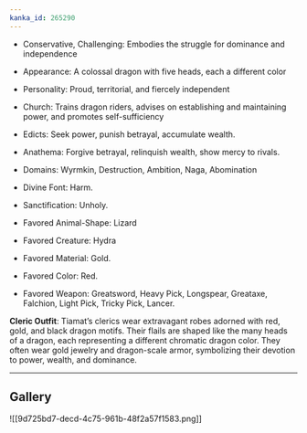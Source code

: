 ```yaml
---
kanka_id: 265290
---
```


* Conservative, Challenging: Embodies the struggle for dominance and independence
* Appearance: A colossal dragon with five heads, each a different color
* Personality: Proud, territorial, and fiercely independent
* Church: Trains dragon riders, advises on establishing and maintaining power, and promotes self-sufficiency

* Edicts: Seek power, punish betrayal, accumulate wealth.
* Anathema: Forgive betrayal, relinquish wealth, show mercy to rivals.
* Domains: Wyrmkin, Destruction, Ambition, Naga, Abomination
* Divine Font: Harm.
* Sanctification: Unholy.
* Favored Animal-Shape: Lizard
* Favored Creature: Hydra
* Favored Material: Gold.
* Favored Color: Red.
* Favored Weapon: Greatsword, Heavy Pick, Longspear, Greataxe, Falchion, Light Pick, Tricky Pick, Lancer.

**Cleric Outfit**:
Tiamat’s clerics wear extravagant robes adorned with red, gold, and
black dragon motifs. Their flails are shaped like the many heads of a
dragon, each representing a different chromatic dragon color. They often
wear gold jewelry and dragon-scale armor, symbolizing their devotion to
power, wealth, and dominance.

***
## Gallery
![[9d725bd7-decd-4c75-961b-48f2a57f1583.png]]